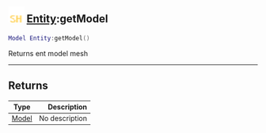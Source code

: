 ## <img src="../../.gitbook/assets/shared.png" width="32" height="32" /> [Entity](../entity/README.md):getModel

```lua
Model Entity:getModel()
```

Returns ent model mesh

------
## Returns

| Type   | Description |
| ------ | ----------: |
| [Model](../model/README.md) | No description |


